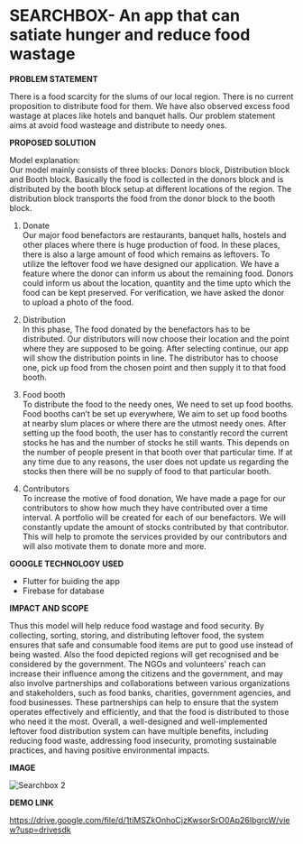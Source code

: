 # SEARCHBOX- An app that can satiate hunger and reduce food wastage

<b> PROBLEM STATEMENT </b>

There is a food scarcity for the slums of our local region. There is no current proposition to distribute food for them. We have also observed excess food wastage at places like hotels and banquet halls. Our problem statement aims at avoid food wasteage and distribute to needy ones. 


<b> PROPOSED SOLUTION </b>

  Model explanation: <br>
Our model mainly consists of three blocks: Donors block, Distribution block and Booth block. Basically the food is collected in the donors block and is distributed by the booth block setup at different locations of the region. The distribution block transports the food from the donor block to the booth block.

1) Donate <br>
Our major food benefactors are restaurants, banquet halls, hostels and other places where there is huge production of food. In these places, there is also a large amount of food which remains as leftovers. To utilize the leftover food we have designed our application. We have a feature where the donor can inform us about the remaining food. Donors could inform us about the location, quantity and the time upto which the food can be kept preserved. For verification, we have asked the donor to upload a photo of the food.   

2) Distribution<br>
In this phase, The food donated by the benefactors has to be distributed. Our distributors will now choose their location and the point where they are supposed to be going. After selecting continue, our app will show the distribution points in line. The distributor has to choose one, pick up food from the chosen point and then supply it to that food booth.

3) Food booth<br>
To distribute the food to the needy ones, We need to set up food booths. Food booths can’t be set up everywhere, We aim to set up food booths at nearby slum places or where there are the utmost needy ones. After setting up the food booth, the user has to constantly record the current stocks he has and the number of stocks he still wants. This depends on the number of people present in that booth over that particular time. If at any time due to any reasons, the user does not update us regarding the stocks then there will be no supply of food to that particular booth.    
 
4) Contributors<br>
To increase the motive of food donation, We have made a page for our contributors to show how much they have contributed over a time interval. A portfolio will be created for each of our benefactors. We will constantly update the amount of stocks contributed by that contributor. This will help to promote the services provided by our contributors and will also motivate them to donate more and more.

<b> GOOGLE TECHNOLOGY USED </b>

- Flutter for buiding the app
- Firebase for database


<b> IMPACT AND SCOPE </b>


Thus this model will help reduce food wastage and food security. By collecting, sorting, storing, and distributing leftover food, the system ensures that safe and consumable food items are put to good use instead of being wasted. Also the food depicted regions will get recognised and be considered by the government. The NGOs and volunteers' reach can increase their influence among the citizens and the government, and may also involve partnerships and collaborations between various organizations and stakeholders, such as food banks, charities, government agencies, and food businesses. These partnerships can help to ensure that the system operates effectively and efficiently, and that the food is distributed to those who need it the most. Overall, a well-designed and well-implemented leftover food distribution system can have multiple benefits, including reducing food waste, addressing food insecurity, promoting sustainable practices, and having positive environmental impacts.

<b>IMAGE</b>


![Searchbox 2](https://user-images.githubusercontent.com/99547651/229194682-7aaf36c8-ceba-471a-87f7-55c9c6eb53ea.png)

<b> DEMO LINK</b>

<a>https://drive.google.com/file/d/1tiMSZkOnhoCjzKwsorSrO0Ap26IbgrcW/view?usp=drivesdk</a>

